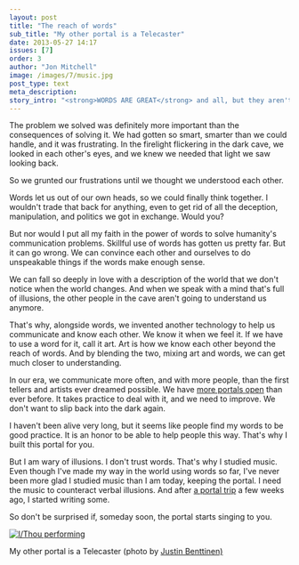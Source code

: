 ```yaml
---
layout: post
title: "The reach of words"
sub_title: "My other portal is a Telecaster"
date: 2013-05-27 14:17
issues: [7]
order: 3
author: "Jon Mitchell"
image: /images/7/music.jpg
post_type: text
meta_description: 
story_intro: "<strong>WORDS ARE GREAT</strong> and all, but they aren't magic bullets. We invented words to get ourselves out of a jam, and we got out. But we created many more problems than we solved."
---
```

The problem we solved was definitely more important than the consequences of solving it. We had gotten so smart, smarter than we could handle, and it was frustrating. In the firelight flickering in the dark cave, we looked in each other's eyes, and we knew we needed that light we saw looking back.

So we grunted our frustrations until we thought we understood each other.

Words let us out of our own heads, so we could finally think together. I wouldn't trade that back for anything, even to get rid of all the deception, manipulation, and politics we got in exchange. Would you?

But nor would I put all my faith in the power of words to solve humanity's communication problems. Skillful use of words has gotten us pretty far. But it can go wrong. We can convince each other and ourselves to do unspeakable things if the words make enough sense.

We can fall so deeply in love with a description of the world that we don't notice when the world changes. And when we speak with a mind that's full of illusions, the other people in the cave aren't going to understand us anymore.

That's why, alongside words, we invented another technology to help us communicate and know each other. We know it when we feel it. If we have to use a word for it, call it art. Art is how we know each other beyond the reach of words. And by blending the two, mixing art and words, we can get much closer to understanding.

In our era, we communicate more often, and with more people, than the first tellers and artists ever dreamed possible. We have [more portals open](/post/2013/05/27/how-are-you) than ever before. It takes practice to deal with it, and we need to improve. We don't want to slip back into the dark again.

I haven't been alive very long, but it seems like people find my words to be good practice. It is an honor to be able to help people this way. That's why I built this portal for you.

But I am wary of illusions. I don't trust words. That's why I studied music. Even though I've made my way in the world using words so far, I've never been more glad I studied music than I am today, keeping the portal. I need the music to counteract verbal illusions. And after [a portal trip](http://thedailyportal.com/issue/3/) a few weeks ago, I started writing some.

So don't be surprised if, someday soon, the portal starts singing to you.

<div>
    <a href="http://www.justinbenttinen.com/"><img src='/images/7/band.jpg' alt='I/Thou performing'></a>
    <p class="story-content__img-title">My other portal is a Telecaster (photo by <a href="http://www.justinbenttinen.com/">Justin Benttinen)</a></p>
</div>